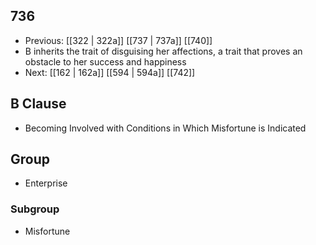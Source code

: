 ## 736
- Previous: [[322 | 322a]] [[737 | 737a]] [[740]] 
- B inherits the trait of disguising her affections, a trait that proves an obstacle to her success and happiness
- Next: [[162 | 162a]] [[594 | 594a]] [[742]] 

## B Clause
- Becoming Involved with Conditions in Which Misfortune is Indicated

## Group
- Enterprise

### Subgroup
- Misfortune

